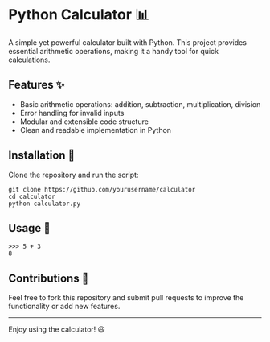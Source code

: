 # Python Calculator 📊

A simple yet powerful calculator built with Python. This project provides essential arithmetic operations, making it a handy tool for quick calculations.

## Features ✨
- Basic arithmetic operations: addition, subtraction, multiplication, division
- Error handling for invalid inputs
- Modular and extensible code structure
- Clean and readable implementation in Python

## Installation 🔧
Clone the repository and run the script:

```
git clone https://github.com/yourusername/calculator
cd calculator
python calculator.py
```

## Usage 🚀

```
>>> 5 + 3
8
```

## Contributions 🤝
Feel free to fork this repository and submit pull requests to improve the functionality or add new features.

---

Enjoy using the calculator! 😃
